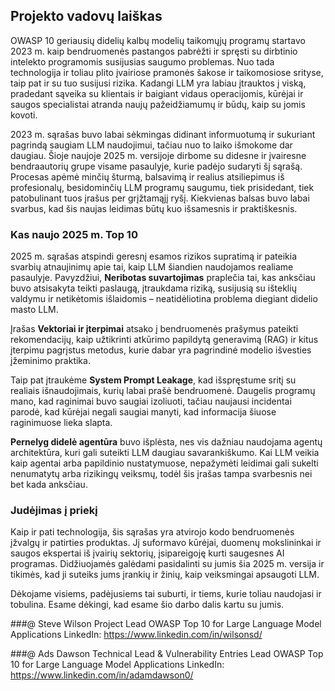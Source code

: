 ## Projekto vadovų laiškas

OWASP 10 geriausių didelių kalbų modelių taikomųjų programų startavo 2023 m. kaip bendruomenės pastangos pabrėžti ir spręsti su dirbtinio intelekto programomis susijusias saugumo problemas. Nuo tada technologija ir toliau plito įvairiose pramonės šakose ir taikomosiose srityse, taip pat ir su tuo susijusi rizika. Kadangi LLM yra labiau įtrauktos į viską, pradedant sąveika su klientais ir baigiant vidaus operacijomis, kūrėjai ir saugos specialistai atranda naujų pažeidžiamumų ir būdų, kaip su jomis kovoti.

2023 m. sąrašas buvo labai sėkmingas didinant informuotumą ir sukuriant pagrindą saugiam LLM naudojimui, tačiau nuo to laiko išmokome dar daugiau. Šioje naujoje 2025 m. versijoje dirbome su didesne ir įvairesne bendraautorių grupe visame pasaulyje, kurie padėjo sudaryti šį sąrašą. Procesas apėmė minčių šturmą, balsavimą ir realius atsiliepimus iš profesionalų, besidominčių LLM programų saugumu, tiek prisidedant, tiek patobulinant tuos įrašus per grįžtamąjį ryšį. Kiekvienas balsas buvo labai svarbus, kad šis naujas leidimas būtų kuo išsamesnis ir praktiškesnis.

### Kas naujo 2025 m. Top 10

2025 m. sąrašas atspindi geresnį esamos rizikos supratimą ir pateikia svarbių atnaujinimų apie tai, kaip LLM šiandien naudojamos realiame pasaulyje. Pavyzdžiui, **Neribotas suvartojimas** praplečia tai, kas anksčiau buvo atsisakyta teikti paslaugą, įtraukdama riziką, susijusią su išteklių valdymu ir netikėtomis išlaidomis – neatidėliotina problema diegiant didelio masto LLM.

Įrašas **Vektoriai ir įterpimai** atsako į bendruomenės prašymus pateikti rekomendacijų, kaip užtikrinti atkūrimo papildytą generavimą (RAG) ir kitus įterpimu pagrįstus metodus, kurie dabar yra pagrindinė modelio išvesties įžeminimo praktika.

Taip pat įtraukėme **System Prompt Leakage**, kad išspręstume sritį su realiais išnaudojimais, kurių labai prašė bendruomenė. Daugelis programų mano, kad raginimai buvo saugiai izoliuoti, tačiau naujausi incidentai parodė, kad kūrėjai negali saugiai manyti, kad informacija šiuose raginimuose lieka slapta.

**Pernelyg didelė agentūra** buvo išplėsta, nes vis dažniau naudojama agentų architektūra, kuri gali suteikti LLM daugiau savarankiškumo.  Kai LLM veikia kaip agentai arba papildinio nustatymuose, nepažymėti leidimai gali sukelti nenumatytų arba rizikingų veiksmų, todėl šis įrašas tampa svarbesnis nei bet kada anksčiau.

### Judėjimas į priekį

Kaip ir pati technologija, šis sąrašas yra atvirojo kodo bendruomenės įžvalgų ir patirties produktas. Jį suformavo kūrėjai, duomenų mokslininkai ir saugos ekspertai iš įvairių sektorių, įsipareigoję kurti saugesnes AI programas. Didžiuojamės galėdami pasidalinti su jumis šia 2025 m. versija ir tikimės, kad ji suteiks jums įrankių ir žinių, kaip veiksmingai apsaugoti LLM.

Dėkojame visiems, padėjusiems tai suburti, ir tiems, kurie toliau naudojasi ir tobulina. Esame dėkingi, kad esame šio darbo dalis kartu su jumis.


###@ Steve Wilson
Project Lead
OWASP Top 10 for Large Language Model Applications
LinkedIn: https://www.linkedin.com/in/wilsonsd/

###@ Ads Dawson
Technical Lead & Vulnerability Entries Lead
OWASP Top 10 for Large Language Model Applications
LinkedIn: https://www.linkedin.com/in/adamdawson0/
